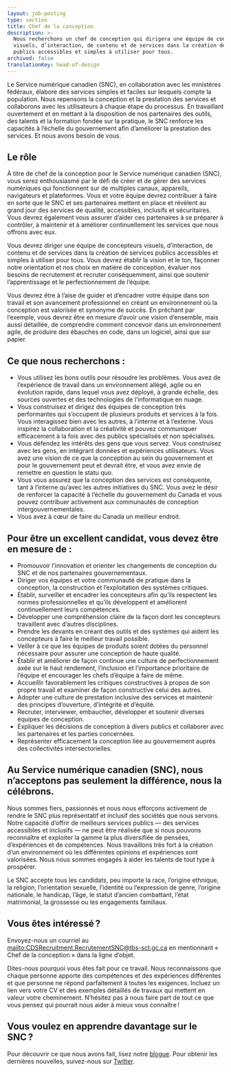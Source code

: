 ```yaml
---
layout: job-posting
type: section
title: Chef de la conception
description: >-
  Nous recherchons un chef de conception qui dirigera une équipe de concepteurs
  visuels, d’interaction, de contenu et de services dans la création de services
  publics accessibles et simples à utiliser pour tous.
archived: false
translationKey: head-of-design
---
```

Le Service numérique canadien (SNC), en collaboration avec les ministères fédéraux, élabore des services simples et faciles sur lesquels compte la population. Nous repensons la conception et la prestation des services et collaborons avec les utilisateurs à chaque étape du processus. En travaillant ouvertement et en mettant à la disposition de nos partenaires des outils, des talents et la formation fondée sur la pratique, le SNC renforce les capacités à l’échelle du gouvernement afin d’améliorer la prestation des services. Et nous avons besoin de vous.

## Le rôle

À titre de chef de la conception pour le Service numérique canadien (SNC), vous serez enthousiasmé par le défi de créer et de gérer des services numériques qui fonctionnent sur de multiples canaux, appareils, navigateurs et plateformes. Vous et votre équipe devrez contribuer à faire en sorte que le SNC et ses partenaires mettent en place et révèlent au grand jour des services de qualité, accessibles, inclusifs et sécuritaires. Vous devrez également vous assurer d’aider ces partenaires à se préparer à contrôler, à maintenir et à améliorer continuellement les services que nous offrons avec eux.

Vous devrez diriger une équipe de concepteurs visuels, d’interaction, de contenu et de services dans la création de services publics accessibles et simples à utiliser pour tous. Vous devrez établir la vision et le ton, façonner notre orientation et nos choix en matière de conception, évaluer nos besoins de recrutement et recruter conséquemment, ainsi que soutenir l’apprentissage et le perfectionnement de l’équipe.

Vous devrez être à l’aise de guider et d’encadrer votre équipe dans son travail et son avancement professionnel en créant un environnement où la conception est valorisée et synonyme de succès. En prêchant par l’exemple, vous devrez être en mesure d’avoir une vision d’ensemble, mais aussi détaillée, de comprendre comment concevoir dans un environnement agile, de produire des ébauches en code, dans un logiciel, ainsi que sur papier.

## Ce que nous recherchons :

* Vous utilisez les bons outils pour résoudre les problèmes. Vous avez de l’expérience de travail dans un environnement allégé, agile ou en évolution rapide, dans lequel vous avez déployé, à grande échelle, des sources ouvertes et des technologies de l’informatique en nuage.
* Vous construisez et dirigez des équipes de conception très performantes qui s’occupent de plusieurs produits et services à la fois. Vous interagissez bien avec les autres, à l’interne et à l’externe. Vous inspirez la collaboration et la créativité et pouvez communiquer efficacement à la fois avec des publics spécialisés et non spécialisés.
* Vous défendez les intérêts des gens que vous servez. Vous construisez avec les gens, en intégrant données et expériences utilisateurs. Vous avez une vision de ce que la conception au sein du gouvernement et pour le gouvernement peut et devrait être, et vous avez envie de remettre en question le statu quo.
* Vous vous assurez que la conception des services est conséquente, tant à l’interne qu’avec les autres initiatives du SNC. Vous avez le désir de renforcer la capacité à l’échelle du gouvernement du Canada et vous pouvez contribuer activement aux communautés de conception intergouvernementales.
* Vous avez à cœur de faire du Canada un meilleur endroit.

## Pour être un excellent candidat, vous devez être en mesure de :

* Promouvoir l’innovation et orienter les changements de conception du SNC et de nos partenaires gouvernementaux.
* Diriger vos équipes et votre communauté de pratique dans la conception, la construction et l’exploitation des systèmes critiques.
* Établir, surveiller et encadrer les concepteurs afin qu’ils respectent les normes professionnelles et qu’ils développent et améliorent continuellement leurs compétences.
* Développer une compréhension claire de la façon dont les concepteurs travaillent avec d’autres disciplines.
* Prendre les devants en créant des outils et des systèmes qui aident les concepteurs à faire le meilleur travail possible.
* Veiller à ce que les équipes de produits soient dotées du personnel nécessaire pour assurer une conception de haute qualité.
* Établir et améliorer de façon continue une culture de perfectionnement axée sur le haut rendement, l’inclusion et l’importance prioritaire de l’équipe et encourager les chefs d’équipe à faire de même.
* Accueillir favorablement les critiques constructives à propos de son propre travail et examiner de façon constructive celui des autres.
* Adopter une culture de prestation inclusive des services et maintenir des principes d’ouverture, d’intégrité et d’équité.
* Recruter, interviewer, embaucher, développer et soutenir diverses équipes de conception.
* Expliquer les décisions de conception à divers publics et collaborer avec les partenaires et les parties concernées.
* Représenter efficacement la conception liée au gouvernement auprès des collectivités intersectorielles.

## Au Service numérique canadien (SNC), nous n’acceptons pas seulement la différence, nous la célébrons.

Nous sommes fiers, passionnés et nous nous efforçons activement de rendre le SNC plus représentatif et inclusif des sociétés que nous servons. Notre capacité d’offrir de meilleurs services publics — des services accessibles et inclusifs — ne peut être réalisée que si nous pouvons reconnaître et exploiter la gamme la plus diversifiée de pensées, d’expériences et de compétences. Nous travaillons très fort à la création d’un environnement où les différentes opinions et expériences sont valorisées. Nous nous sommes engagés à aider les talents de tout type à prospérer.

Le SNC accepte tous les candidats, peu importe la race, l’origine ethnique, la religion, l’orientation sexuelle, l’identité ou l’expression de genre, l’origine nationale, le handicap, l’âge, le statut d’ancien combattant, l’état matrimonial, la grossesse ou les engagements familiaux.

## Vous êtes intéressé ?

Envoyez-nous un courriel au <mailto:CDSRecruitment.RecrutementSNC@tbs-sct.gc.ca> en mentionnant « Chef de la conception » dans la ligne d’objet.

Dites-nous pourquoi vous êtes fait pour ce travail. Nous reconnaissons que chaque personne apporte des compétences et des expériences différentes et que personne ne répond parfaitement à toutes les exigences. Incluez un lien vers votre CV et des exemples détaillés de travaux qui mettent en valeur votre cheminement. N’hésitez pas à nous faire part de tout ce que vous pensez qui pourrait nous aider à mieux vous connaître !

## Vous voulez en apprendre davantage sur le SNC ?

Pour découvrir ce que nous avons fait, lisez notre [blogue](https://numerique.canada.ca/blogue/).
Pour obtenir les dernières nouvelles, suivez-nous sur [Twitter](https://twitter.com/snc_gc?lang=fr).
